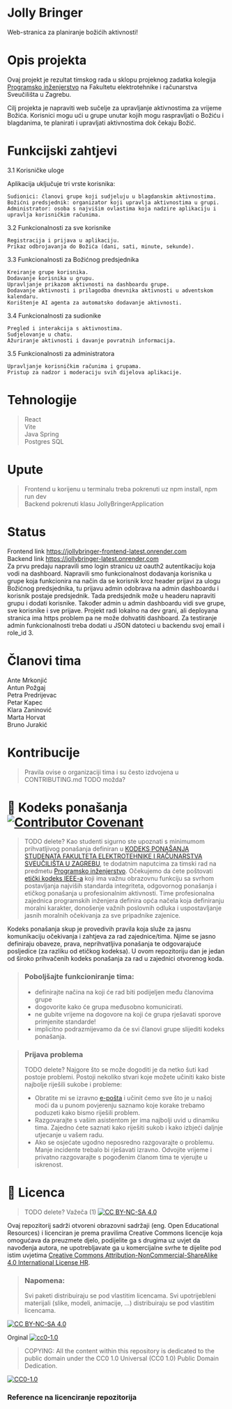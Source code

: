 # Jolly Bringer

Web-stranica za planiranje božićih aktivnosti!

# Opis projekta
Ovaj projekt je rezultat timskog rada u sklopu projeknog zadatka kolegija [Programsko inženjerstvo](https://www.fer.unizg.hr/predmet/proinz) na Fakultetu elektrotehnike i računarstva Sveučilišta u Zagrebu. 

Cilj projekta je napraviti web sučelje za upravljanje aktivnostima za vrijeme Božića. Korisnici mogu ući u grupe unutar kojih mogu raspravljati o Božiću i blagdanima, te planirati i upravljati aktivnostima dok čekaju Božić.


# Funkcijski zahtjevi
3.1 Korisničke uloge

Aplikacija uključuje tri vrste korisnika:

    Sudionici: članovi grupe koji sudjeluju u blagdanskim aktivnostima.
    Božićni predsjednik: organizator koji upravlja aktivnostima u grupi.
    Administrator: osoba s najvišim ovlastima koja nadzire aplikaciju i upravlja korisničkim računima.

3.2 Funkcionalnosti za sve korisnike

    Registracija i prijava u aplikaciju.
    Prikaz odbrojavanja do Božića (dani, sati, minute, sekunde).

3.3 Funkcionalnosti za Božićnog predsjednika

    Kreiranje grupe korisnika.
    Dodavanje korisnika u grupu.
    Upravljanje prikazom aktivnosti na dashboardu grupe.
    Dodavanje aktivnosti i prilagodba dnevnika aktivnosti u adventskom kalendaru.
    Korištenje AI agenta za automatsko dodavanje aktivnosti.

3.4 Funkcionalnosti za sudionike

    Pregled i interakcija s aktivnostima.
    Sudjelovanje u chatu.
    Ažuriranje aktivnosti i davanje povratnih informacija.

3.5 Funkcionalnosti za administratora

    Upravljanje korisničkim računima i grupama.
    Pristup za nadzor i moderaciju svih dijelova aplikacije.



# Tehnologije
> React  
> Vite    
> Java Spring  
> Postgres SQL
 
# Upute  
>Frontend u korijenu u terminalu treba pokrenuti uz npm install, npm run dev  
>Backend pokrenuti klasu JollyBringerApplication    

# Status
Frontend link https://jollybringer-frontend-latest.onrender.com  
Backend link https://jollybringer-latest.onrender.com  
Za prvu predaju napravili smo login stranicu uz oauth2 autentikaciju koja vodi na dashboard. Napravili smo funkcionalnost dodavanja korisnika u grupe koja funkcionira na način da se korisnik kroz header prijavi za ulogu Božićnog predsjednika, tu prijavu admin odobrava na admin dashboardu i korisnik postaje predsjednik. Tada predsjednik može u headeru napraviti grupu i dodati korisnike. Također admin u admin dashboardu vidi sve grupe, sve korisnike i sve prijave. Projekt radi lokalno na dev grani, ali deployana stranica ima https problem pa ne može dohvatiti dashboard. Za testiranje admin funkcionalnosti treba dodati u JSON datoteci u backendu svoj email i role_id 3.


# Članovi tima 
Ante Mrkonjić  
Antun Požgaj  
Petra Predrijevac  
Petar Kapec  
Klara Zaninović  
Marta Horvat  
Bruno Jurakić  

# Kontribucije
>Pravila ovise o organizaciji tima i su često izdvojena u CONTRIBUTING.md
> TODO možda?


# 📝 Kodeks ponašanja [![Contributor Covenant](https://img.shields.io/badge/Contributor%20Covenant-2.1-4baaaa.svg)](CODE_OF_CONDUCT.md)
>TODO delete?
Kao studenti sigurno ste upoznati s minimumom prihvatljivog ponašanja definiran u [KODEKS PONAŠANJA STUDENATA FAKULTETA ELEKTROTEHNIKE I RAČUNARSTVA SVEUČILIŠTA U ZAGREBU](https://www.fer.hr/_download/repository/Kodeks_ponasanja_studenata_FER-a_procisceni_tekst_2016%5B1%5D.pdf), te dodatnim naputcima za timski rad na predmetu [Programsko inženjerstvo](https://wwww.fer.hr).
Očekujemo da ćete poštovati [etički kodeks IEEE-a](https://www.ieee.org/about/corporate/governance/p7-8.html) koji ima važnu obrazovnu funkciju sa svrhom postavljanja najviših standarda integriteta, odgovornog ponašanja i etičkog ponašanja u profesionalnim aktivnosti. Time profesionalna zajednica programskih inženjera definira opća načela koja definiranju  moralni karakter, donošenje važnih poslovnih odluka i uspostavljanje jasnih moralnih očekivanja za sve pripadnike zajenice.

Kodeks ponašanja skup je provedivih pravila koja služe za jasnu komunikaciju očekivanja i zahtjeva za rad zajednice/tima. Njime se jasno definiraju obaveze, prava, neprihvatljiva ponašanja te  odgovarajuće posljedice (za razliku od etičkog kodeksa). U ovom repozitoriju dan je jedan od široko prihvačenih kodeks ponašanja za rad u zajednici otvorenog koda.
>### Poboljšajte funkcioniranje tima:
>* definirajte načina na koji će rad biti podijeljen među članovima grupe
>* dogovorite kako će grupa međusobno komunicirati.
>* ne gubite vrijeme na dogovore na koji će grupa rješavati sporove primjenite standarde!
>* implicitno podrazmijevamo da će svi članovi grupe slijediti kodeks ponašanja.
 
>###  Prijava problema
>TODO delete?
>Najgore što se može dogoditi je da netko šuti kad postoje problemi. Postoji nekoliko stvari koje možete učiniti kako biste najbolje riješili sukobe i probleme:
>* Obratite mi se izravno [e-pošta](mailto:vlado.sruk@fer.hr) i  učinit ćemo sve što je u našoj moći da u punom povjerenju saznamo koje korake trebamo poduzeti kako bismo riješili problem.
>* Razgovarajte s vašim asistentom jer ima najbolji uvid u dinamiku tima. Zajedno ćete saznati kako riješiti sukob i kako izbjeći daljnje utjecanje u vašem radu.
>* Ako se osjećate ugodno neposredno razgovarajte o problemu. Manje incidente trebalo bi rješavati izravno. Odvojite vrijeme i privatno razgovarajte s pogođenim članom tima te vjerujte u iskrenost.

# 📝 Licenca
>TODO delete?
Važeča (1)
[![CC BY-NC-SA 4.0][cc-by-nc-sa-shield]][cc-by-nc-sa]

Ovaj repozitorij sadrži otvoreni obrazovni sadržaji (eng. Open Educational Resources)  i licenciran je prema pravilima Creative Commons licencije koja omogućava da preuzmete djelo, podijelite ga s drugima uz 
uvjet da navođenja autora, ne upotrebljavate ga u komercijalne svrhe te dijelite pod istim uvjetima [Creative Commons Attribution-NonCommercial-ShareAlike 4.0 International License HR][cc-by-nc-sa].
>
> ### Napomena:
>
> Svi paketi distribuiraju se pod vlastitim licencama.
> Svi upotrijebleni materijali  (slike, modeli, animacije, ...) distribuiraju se pod vlastitim licencama.

[![CC BY-NC-SA 4.0][cc-by-nc-sa-image]][cc-by-nc-sa]

[cc-by-nc-sa]: https://creativecommons.org/licenses/by-nc/4.0/deed.hr 
[cc-by-nc-sa-image]: https://licensebuttons.net/l/by-nc-sa/4.0/88x31.png
[cc-by-nc-sa-shield]: https://img.shields.io/badge/License-CC%20BY--NC--SA%204.0-lightgrey.svg

Orginal [![cc0-1.0][cc0-1.0-shield]][cc0-1.0]
>
>COPYING: All the content within this repository is dedicated to the public domain under the CC0 1.0 Universal (CC0 1.0) Public Domain Dedication.
>
[![CC0-1.0][cc0-1.0-image]][cc0-1.0]

[cc0-1.0]: https://creativecommons.org/licenses/by/1.0/deed.en
[cc0-1.0-image]: https://licensebuttons.net/l/by/1.0/88x31.png
[cc0-1.0-shield]: https://img.shields.io/badge/License-CC0--1.0-lightgrey.svg

### Reference na licenciranje repozitorija
